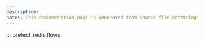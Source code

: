 ```yaml
---
description: 
notes: This documentation page is generated from source file docstrings.
---
```


::: prefect_redis.flows